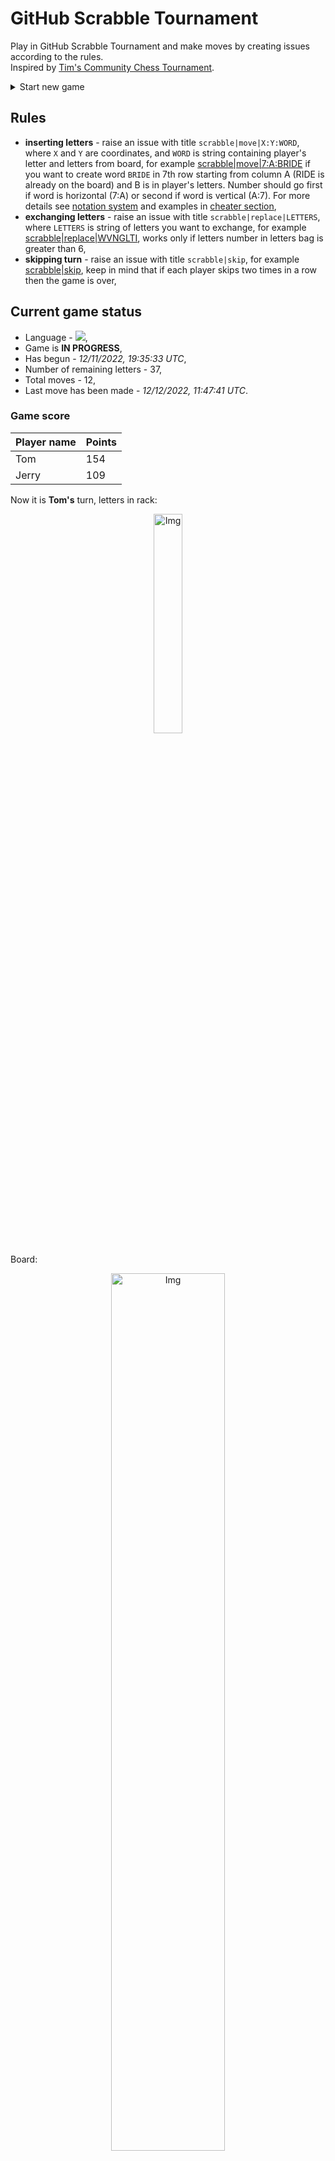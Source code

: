 
# GitHub Scrabble Tournament
Play in GitHub Scrabble Tournament and make moves by creating issues according to the rules.    
Inspired by [Tim's Community Chess Tournament](https://github.com/timburgan/).

<details>
  <summary>Start new game</summary>
  
 
 - [GB](https://github.com/radosz99/radosz99/issues/new?title=scrabble%7Cinit%7CGB&body=Just+push+%27Submit+new+issue%27+or+update+with+your+move)  ![](https://raw.githubusercontent.com/radosz99/radosz99/main/flags/GB.png)
 - [PL](https://github.com/radosz99/radosz99/issues/new?title=scrabble%7Cinit%7CPL&body=Just+push+%27Submit+new+issue%27+or+update+with+your+move)  ![](https://raw.githubusercontent.com/radosz99/radosz99/main/flags/PL.png)
 - [ES](https://github.com/radosz99/radosz99/issues/new?title=scrabble%7Cinit%7CES&body=Just+push+%27Submit+new+issue%27+or+update+with+your+move)  ![](https://raw.githubusercontent.com/radosz99/radosz99/main/flags/ES.png)
 - [DE](https://github.com/radosz99/radosz99/issues/new?title=scrabble%7Cinit%7CDE&body=Just+push+%27Submit+new+issue%27+or+update+with+your+move)  ![](https://raw.githubusercontent.com/radosz99/radosz99/main/flags/DE.png)
 - [FR](https://github.com/radosz99/radosz99/issues/new?title=scrabble%7Cinit%7CFR&body=Just+push+%27Submit+new+issue%27+or+update+with+your+move)  ![](https://raw.githubusercontent.com/radosz99/radosz99/main/flags/FR.png)
</details>
        

## Rules
 - **inserting letters** - raise an issue with title `scrabble|move|X:Y:WORD`, where `X` and `Y` are coordinates, and `WORD` is string containing player's letter and letters from board, for example [scrabble&#124;move&#124;7:A:BRIDE](https://github.com/radosz99/radosz99/issues/new?title=scrabble%7Cmove%7C7%3AA%3ABRIDE&body=Just+push+%27Submit+new+issue%27+or+update+with+your+move) if you want to create word `BRIDE` in 7th row starting from column A (RIDE is already on the board) and B is in player's letters. Number should go first if word is horizontal (7:A) or second if word is vertical (A:7). For more details see [notation system](https://en.wikipedia.org/wiki/Scrabble#Notation_system) and examples in [cheater section](#cheater),
 - **exchanging letters** - raise an issue with title `scrabble|replace|LETTERS`, where `LETTERS` is string of letters you want to exchange, for example [scrabble&#124;replace&#124;WVNGLTI](https://github.com/radosz99/radosz99/issues/new?title=scrabble%7Creplace%7CWVNGLTI&body=Just+push+%27Submit+new+issue%27+or+update+with+your+move), works only if letters number in letters bag is greater than 6,
 - **skipping turn** - raise an issue with title `scrabble|skip`, for example [scrabble&#124;skip](https://github.com/radosz99/radosz99/issues/new?title=scrabble%7Cskip&body=Just+push+%27Submit+new+issue%27+or+update+with+your+move), keep in mind that if each player skips two times in a row then the game is over,

## Current game status
 - Language - ![](https://raw.githubusercontent.com/radosz99/radosz99/main/flags/FR.png),
 - Game is **IN PROGRESS**,
 - Has begun - *12/11/2022, 19:35:33 UTC*,
 - Number of remaining letters - 37,
 - Total moves - 12,
 - Last move has been made - *12/12/2022, 11:47:41 UTC*.
    
### Game score
| Player name | Points |
 | - | - |  
| Tom | 154
| Jerry | 109

Now it is **Tom's** turn, letters in rack:
<p align="center">
    <img src="https://raw.githubusercontent.com/radosz99/radosz99/main/rack.png" width=30% alt="Img"/>
</p>

Board:
<p align="center">
<img src="https://raw.githubusercontent.com/radosz99/radosz99/main/board.png" width=60% alt="Img"/>
</p>
    
## User leaderboard
| Moves | Who | Points |
| - | - | - |
| 12 | [@radosz99](github.com/radosz99)| 263

<a name="cheater"></a>
## Cheater section  
Try out my algorithm and check the moves that were found based on the state of the board and rack. :cowboy_hat_face:
<details>
  <summary>Reveal some fancy moves :)</summary>
  
  | Id | Move | Points |
  | - | - | - |  
|1 | [7:M:div](https://github.com/radosz99/radosz99/issues/new?title=scrabble%7Cmove%7C7%3AM%3Adiv&body=Just+push+%27Submit+new+issue%27+or+update+with+your+move) | 21 
|2 | [J:5:vingts](https://github.com/radosz99/radosz99/issues/new?title=scrabble%7Cmove%7CJ%3A5%3Avingts&body=Just+push+%27Submit+new+issue%27+or+update+with+your+move) | 20 
|3 | [5:B:vit](https://github.com/radosz99/radosz99/issues/new?title=scrabble%7Cmove%7C5%3AB%3Avit&body=Just+push+%27Submit+new+issue%27+or+update+with+your+move) | 14 
|4 | [7:M:dit](https://github.com/radosz99/radosz99/issues/new?title=scrabble%7Cmove%7C7%3AM%3Adit&body=Just+push+%27Submit+new+issue%27+or+update+with+your+move) | 12 
|5 | [J:13:kg](https://github.com/radosz99/radosz99/issues/new?title=scrabble%7Cmove%7CJ%3A13%3Akg&body=Just+push+%27Submit+new+issue%27+or+update+with+your+move) | 12 
|6 | [K:9:gavial](https://github.com/radosz99/radosz99/issues/new?title=scrabble%7Cmove%7CK%3A9%3Agavial&body=Just+push+%27Submit+new+issue%27+or+update+with+your+move) | 10 
|7 | [D:2:hi](https://github.com/radosz99/radosz99/issues/new?title=scrabble%7Cmove%7CD%3A2%3Ahi&body=Just+push+%27Submit+new+issue%27+or+update+with+your+move) | 10 
|8 | [6:H:alvin](https://github.com/radosz99/radosz99/issues/new?title=scrabble%7Cmove%7C6%3AH%3Aalvin&body=Just+push+%27Submit+new+issue%27+or+update+with+your+move) | 9 
|9 | [8:C:va](https://github.com/radosz99/radosz99/issues/new?title=scrabble%7Cmove%7C8%3AC%3Ava&body=Just+push+%27Submit+new+issue%27+or+update+with+your+move) | 9 
|10 | [K:9:vantai](https://github.com/radosz99/radosz99/issues/new?title=scrabble%7Cmove%7CK%3A9%3Avantai&body=Just+push+%27Submit+new+issue%27+or+update+with+your+move) | 9 
</details>
    
## Latest moves
<details>
<summary>Show 10 latest moves</summary>
  
  
  | Id | Type | Move / Letters to replace | Created words / New letters | Date | Points | Player | Who |
  | - | - | - | - | - | - | - | - |
|11| INSERT | 13:J:kans | ['KANS'] | 12/12/2022, 11:47:39 UTC | 33 | Jerry | [@radosz99](github.com/radosz99) |
|10| INSERT | M:7:demeles | ['DEMELES'] | 12/11/2022, 23:19:58 UTC | 20 | Tom | [@radosz99](github.com/radosz99) |
|9| INSERT | 10:G:message | ['MESSAGE'] | 12/11/2022, 23:11:18 UTC | 18 | Jerry | [@radosz99](github.com/radosz99) |
|8| INSERT | H:6:aeriez | ['AERIEZ'] | 12/11/2022, 23:10:40 UTC | 25 | Tom | [@radosz99](github.com/radosz99) |
|7| INSERT | H:1:jeux | ['JEUX'] | 12/11/2022, 23:06:53 UTC | 21 | Jerry | [@radosz99](github.com/radosz99) |
|6| INSERT | 2:C:ehonte | ['EHONTE'] | 12/11/2022, 23:03:18 UTC | 20 | Tom | [@radosz99](github.com/radosz99) |
|5| REPLACE | ['O', 'E', 'E', 'L', 'I', 'N', 'I'] | ['S', 'G', 'U', 'D', 'J', 'M', 'A'] | 12/11/2022, 23:01:13 UTC | 0 | Jerry | [@radosz99](github.com/radosz99) |
|4| INSERT | 4:E:voix | ['VOIX'] | 12/11/2022, 22:50:28 UTC | 32 | Tom | [@radosz99](github.com/radosz99) |
|3| INSERT | F:1:enrolai | ['ENROLAI'] | 12/11/2022, 22:32:48 UTC | 11 | Jerry | [@radosz99](github.com/radosz99) |
|2| INSERT | 9:D:dry | ['DRY'] | 12/11/2022, 20:06:46 UTC | 33 | Tom | [@radosz99](github.com/radosz99) |
</details>
    